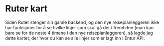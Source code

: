 # Ruter kart
Siden Ruter stenger sin gamle backend, og den nye reiseplanleggeren ikke har funksjoner for å se hvilke linjer som skal gå der i fremtiden (man kan bare se for de neste 4 timene i den nye reiseplanleggeren), så lagde jeg dette kartet, der hvor du kan se alle linjer som er lagt inn i Entur API.
